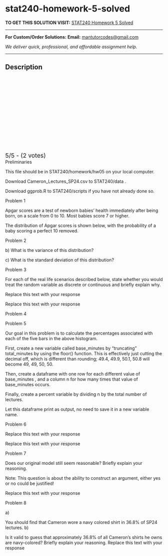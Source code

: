 # stat240-homework-5-solved
**TO GET THIS SOLUTION VISIT:** [STAT240 Homework 5 Solved](https://mantutor.com/product/stat240-homework-5-solved/)


---

**For Custom/Order Solutions:** **Email:** mantutorcodes@gmail.com  

*We deliver quick, professional, and affordable assignment help.*

---

<h2>Description</h2>



<div class="kk-star-ratings kksr-auto kksr-align-center kksr-valign-top" data-payload="{&quot;align&quot;:&quot;center&quot;,&quot;id&quot;:&quot;113597&quot;,&quot;slug&quot;:&quot;default&quot;,&quot;valign&quot;:&quot;top&quot;,&quot;ignore&quot;:&quot;&quot;,&quot;reference&quot;:&quot;auto&quot;,&quot;class&quot;:&quot;&quot;,&quot;count&quot;:&quot;2&quot;,&quot;legendonly&quot;:&quot;&quot;,&quot;readonly&quot;:&quot;&quot;,&quot;score&quot;:&quot;5&quot;,&quot;starsonly&quot;:&quot;&quot;,&quot;best&quot;:&quot;5&quot;,&quot;gap&quot;:&quot;4&quot;,&quot;greet&quot;:&quot;Rate this product&quot;,&quot;legend&quot;:&quot;5\/5 - (2 votes)&quot;,&quot;size&quot;:&quot;24&quot;,&quot;title&quot;:&quot;STAT240 Homework 5 Solved&quot;,&quot;width&quot;:&quot;138&quot;,&quot;_legend&quot;:&quot;{score}\/{best} - ({count} {votes})&quot;,&quot;font_factor&quot;:&quot;1.25&quot;}">

<div class="kksr-stars">

<div class="kksr-stars-inactive">
            <div class="kksr-star" data-star="1" style="padding-right: 4px">


<div class="kksr-icon" style="width: 24px; height: 24px;"></div>
        </div>
            <div class="kksr-star" data-star="2" style="padding-right: 4px">


<div class="kksr-icon" style="width: 24px; height: 24px;"></div>
        </div>
            <div class="kksr-star" data-star="3" style="padding-right: 4px">


<div class="kksr-icon" style="width: 24px; height: 24px;"></div>
        </div>
            <div class="kksr-star" data-star="4" style="padding-right: 4px">


<div class="kksr-icon" style="width: 24px; height: 24px;"></div>
        </div>
            <div class="kksr-star" data-star="5" style="padding-right: 4px">


<div class="kksr-icon" style="width: 24px; height: 24px;"></div>
        </div>
    </div>

<div class="kksr-stars-active" style="width: 138px;">
            <div class="kksr-star" style="padding-right: 4px">


<div class="kksr-icon" style="width: 24px; height: 24px;"></div>
        </div>
            <div class="kksr-star" style="padding-right: 4px">


<div class="kksr-icon" style="width: 24px; height: 24px;"></div>
        </div>
            <div class="kksr-star" style="padding-right: 4px">


<div class="kksr-icon" style="width: 24px; height: 24px;"></div>
        </div>
            <div class="kksr-star" style="padding-right: 4px">


<div class="kksr-icon" style="width: 24px; height: 24px;"></div>
        </div>
            <div class="kksr-star" style="padding-right: 4px">


<div class="kksr-icon" style="width: 24px; height: 24px;"></div>
        </div>
    </div>
</div>


<div class="kksr-legend" style="font-size: 19.2px;">
            5/5 - (2 votes)    </div>
    </div>
Preliminaries

This file should be in STAT240/homework/hw05 on your local computer.

Download Cameron_Lectures_SP24.csv to STAT240/data .

Download ggprob.R to STAT240/scripts if you have not already done so.

Problem 1

Apgar scores are a test of newborn babies’ health immediately after being born, on a scale from 0 to 10. Most babies score 7 or higher.

The distribution of Apgar scores is shown below, with the probability of a baby scoring a perfect 10 removed.

Problem 2

b) What is the variance of this distribution?

c) What is the standard deviation of this distribution?

Problem 3

For each of the real life scenarios described below, state whether you would treat the random variable as discrete or continuous and briefly explain why.

Replace this text with your response

Replace this text with your response

Problem 4

Problem 5

Our goal in this problem is to calculate the percentages associated with each of the five bars in the above histogram.

First, create a new variable called base_minutes by “truncating” total_minutes by using the floor() function. This is effectively just cutting the decimal off, which is different than rounding; 49.4, 49.9, 50.1, 50.8 will become 49, 49, 50, 50.

Then, create a dataframe with one row for each different value of base_minutes , and a column n for how many times that value of base_minutes occurs.

Finally, create a percent variable by dividing n by the total number of lectures.

Let this dataframe print as output, no need to save it in a new variable name.

Problem 6

Replace this text with your response

Replace this text with your response

Problem 7

Does our original model still seem reasonable? Briefly explain your reasoning.

Note: This question is about the ability to construct an argument, either yes or no could be justified!

Replace this text with your response

Problem 8

a)

You should find that Cameron wore a navy colored shirt in 36.8% of SP24 lectures. b)

Is it valid to guess that approximately 36.8% of all Cameron’s shirts he owns are navy-colored? Briefly explain your reasoning. Replace this text with your response
